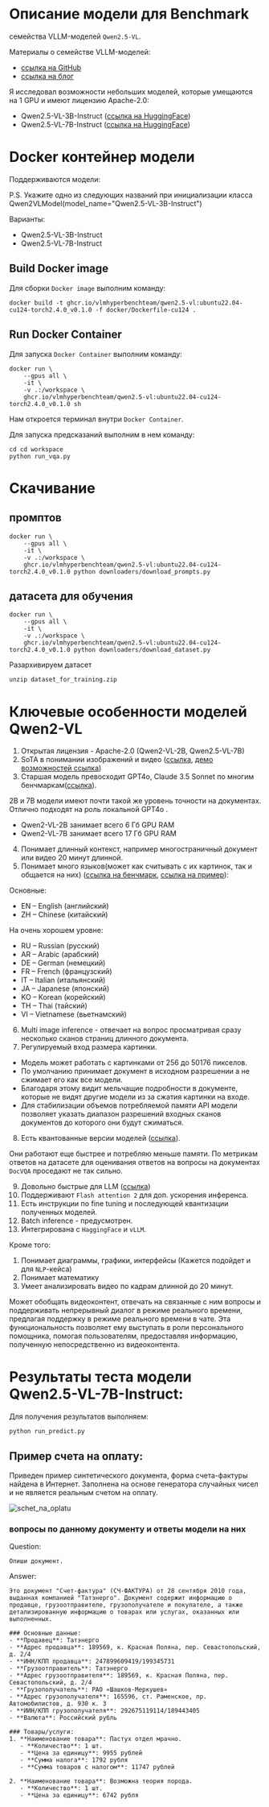 # Описание модели для Benchmark

 семейства VLLM-моделей `Qwen2.5-VL`.

Материалы о семействе VLLM-моделей:
* [ссылка на GitHub](https://github.com/QwenLM/Qwen2.5-VL) 
* [ссылка на блог](https://qwenlm.github.io/blog/qwen2.5-vl)

Я исследовал возможности небольших моделей, которые умещаются на 1 GPU и имеют лицензию Apache-2.0:
* Qwen2.5-VL-3B-Instruct ([ссылка на HuggingFace](https://huggingface.co/Qwen/Qwen2.5-VL-3B-Instruct))
* Qwen2.5-VL-7B-Instruct ([ссылка на HuggingFace](https://huggingface.co/Qwen/Qwen2.5-VL-7B-Instruct))

# Docker контейнер модели

Поддерживаются модели:

P.S. Укажите одно из следующих названий при инициализации класса Qwen2VLModel(model_name="Qwen2.5-VL-3B-Instruct")

Варианты:
* Qwen2.5-VL-3B-Instruct
* Qwen2.5-VL-7B-Instruct


## Build Docker image

Для сборки `Docker image` выполним команду:
```
docker build -t ghcr.io/vlmhyperbenchteam/qwen2.5-vl:ubuntu22.04-cu124-torch2.4.0_v0.1.0 -f docker/Dockerfile-cu124 .
```

## Run Docker Container

Для запуска `Docker Container` выполним команду:
```
docker run \
    --gpus all \
    -it \
    -v .:/workspace \
    ghcr.io/vlmhyperbenchteam/qwen2.5-vl:ubuntu22.04-cu124-torch2.4.0_v0.1.0 sh
```

Нам откроется терминал внутри `Docker Container`.

Для запуска предсказаний выполним в нем команду:
```
cd cd workspace
python run_vqa.py
```

# Скачивание
## промптов

```
docker run \
    --gpus all \
    -it \
    -v .:/workspace \
    ghcr.io/vlmhyperbenchteam/qwen2.5-vl:ubuntu22.04-cu124-torch2.4.0_v0.1.0 python downloaders/download_prompts.py
```

## датасета для обучения

```
docker run \
    --gpus all \
    -it \
    -v .:/workspace \
    ghcr.io/vlmhyperbenchteam/qwen2.5-vl:ubuntu22.04-cu124-torch2.4.0_v0.1.0 python downloaders/download_dataset.py
```

Разархивируем датасет
```
unzip dataset_for_training.zip
```

# Ключевые особенности моделей Qwen2-VL

1. Открытая лицензия - Apache-2.0 (Qwen2-VL-2B, Qwen2.5-VL-7B)
2. SoTA в понимании изображений и видео ([ссылка](https://github.com/QwenLM/Qwen2-VL#image-benchmarks), [демо  возможностей ссылка](https://qwenlm.github.io/blog/qwen2-vl/#model-capabilities))
3. Старшая модель превосходит GPT4o, Claude 3.5 Sonnet по многим бенчмаркам([ссылка](https://qwenlm.github.io/blog/qwen2-vl/#performance)).

 2B и 7B модели имеют почти такой же уровень точности на документах. Отлично подходят на роль локальной GPT4o .
* Qwen2-VL-2B занимает всего 6 Гб GPU RAM
* Qwen2-VL-7B занимает всего 17 Гб GPU RAM

4. Понимает длинный контекст, например многостраничный документ или видео 20 минут длинной.
5. Понимает много языков(может как считывать с их картинок, так и общается на них) ([ссылка на бенчмарк](https://github.com/QwenLM/Qwen2-VL#multilingual-benchmarks), [ссылка на пример](https://qwenlm.github.io/blog/qwen2-vl/#model-capabilities)):

Основные:
* EN – English (английский)
* ZH – Chinese (китайский)

На очень хорошем уровне:
* RU – Russian (русский)
* AR – Arabic (арабский)
* DE – German (немецкий)
* FR – French (французский)
* IT – Italian (итальянский)
* JA – Japanese (японский)
* KO – Korean (корейский)
* TH – Thai (тайский)
* VI – Vietnamese (вьетнамский)

6. Multi image inference - отвечает на вопрос просматривая сразу несколько сканов страниц длинного документа.
7. Регулируемый вход размера картинки.
* Модель может работать с картинками от 256 до 50176 пикселов.
* По умолчанию принимает документ в исходном разрешении а не сжимает его как все модели.
* Благодаря этому видит мельчащие подробности в документе, которые не видят другие модели из за сжатия картинки на входе.
* Для стабилизации объемов потребляемой памяти API модели позволяет указать диапазон разрешений входных сканов документов до которого они будут сжиматься.

8. Есть квантованные версии моделей ([ссылка](https://github.com/QwenLM/Qwen2-VL#performance-of-quantized-models)).

Они работают еще быстрее и потребляю меньше памяти. По метрикам ответов на датасете для оценивания ответов на вопросы на документах `DocVQA` проседают не так сильно.

9. Довольно быстрые для LLM ([ссылка](https://github.com/QwenLM/Qwen2-VL#speed-benchmark))
10. Поддерживают `Flash attention 2` для доп. ускорения инференса.
11. Есть инструкции по fine tuning и последующей квантизации полученных моделей.
12. Batch inference - предусмотрен.
13. Интегрирована с `HaggingFace` и `vLLM`.

Кроме того:
1.  Понимает диаграммы, графики, интерфейсы (Кажется подойдет и для `NLP`-кейса)
2.  Понимает математику
3.  Умеет анализировать видео по кадрам длинной до 20 минут.

 Может обобщать видеоконтент, отвечать на связанные с ним вопросы и поддерживать непрерывный диалог в режиме реального времени, предлагая поддержку в режиме реального времени в чате. Эта функциональность позволяет ему выступать в роли персонального помощника, помогая пользователям, предоставляя информацию, полученную непосредственно из видеоконтента.

# Результаты теста модели Qwen2.5-VL-7B-Instruct:

Для получения результатов выполняем:
```
python run_predict.py
```

## Пример счета на оплату:

Приведен пример синтетического документа, форма счета-фактуры найдена в Интернет.
Заполнена на основе генератора случайных чисел и не является реальным счетом на оплату.

![schet_na_oplatu](example_docs/1.png)

### вопросы по данному документу и ответы модели на них

Question:
```
Опиши документ.
```
  
Answer: 
```
Это документ "Счет-фактура" (СЧ-ФАКТУРА) от 28 сентября 2010 года, выданная компанией "Татэнерго". Документ содержит информацию о продавце, грузоотправителе, грузополучателе и покупателе, а также детализированную информацию о товарах или услугах, оказанных или выполненных.

### Основные данные:
- **Продавец**: Татэнерго
- **Адрес продавца**: 189569, к. Красная Поляна, пер. Севастопольский, д. 2/4
- **ИНН/КПП продавца**: 247899609419/199345731
- **Грузоотправитель**: Татэнерго
- **Адрес грузоотправителя**: 189569, к. Красная Поляна, пер. Севастопольский, д. 2/4
- **Грузополучатель**: РАО «Шашков-Меркушев»
- **Адрес грузополучателя**: 165596, ст. Раменское, пр. Автомобилистов, д. 930 к. 3
- **ИИН/КПП грузополучателя**: 292675119114/189443405
- **Валюта**: Российский рубль

### Товары/услуги:
1. **Наименование товара**: Пастух отдел мрачно.
   - **Количество**: 1 шт.
   - **Цена за единицу**: 9955 рублей
   - **Сумма налога**: 1792 рубля
   - **Сумма товаров с налогом**: 11747 рублей

2. **Наименование товара**: Возможна теория порода.
   - **Количество**: 1 шт.
   - **Цена за единицу**: 6742 рубля
```

